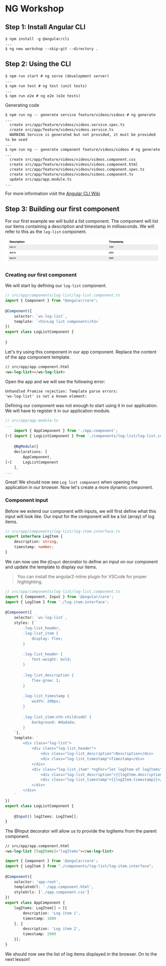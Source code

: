 # NG Workshop

## Step 1: Install Angular CLI
```
$ npm install -g @angular/cli
...
$ ng new workshop --skip-git --directory .
```

## Step 2: Using the CLI
```
$ npm run start # ng serve (development server)
...
$ npm run test # ng test (unit tests)
...
$ npm run e2e # ng e2e (e2e tests)
```

Generating code
```
$ npm run ng -- generate service feature/videos/videos # ng generate
...
  create src/app/feature/videos/videos.service.spec.ts
  create src/app/feature/videos/videos.service.ts
  WARNING Service is generated but not provided, it must be provided to be used
...
$ npm run ng -- generate component feature/videos/videos # ng generate
...
  create src/app/feature/videos/videos/videos.component.css
  create src/app/feature/videos/videos/videos.component.html
  create src/app/feature/videos/videos/videos.component.spec.ts
  create src/app/feature/videos/videos/videos.component.ts
  update src/app/app.module.ts
...
```

For more information visit the [Angular CLI Wiki](https://github.com/angular/angular-cli/wiki)

## Step 3: Building our first component

For our first example we will build a list component. The component will list
our items containing a description and timestamp in milliseconds. We will refer
to this as the `log-list` component.

![](./docs/step3-component.png)

### Creating our first component

We will start by defining our `log-list` component.

``` typescript
// src/app/components/log-list/log-list.component.ts
import { Component } from "@angular/core";

@Component({
    selector: `ws-log-list`,
    template: `<h1>Log list component</h1>`
})
export class LogListComponent {

}
```

Let's try using this component in our app component. Replace the content of the
app component template.

``` html
// src/app/app.component.html
<ws-log-list></ws-log-list>
```

Open the app and we will see the following error:

```
Unhandled Promise rejection: Template parse errors:
'ws-log-list' is not a known element:
```

Defining our component was not enough to start using it in our application. We
will have to register it in our application module.

``` typescript
// src/app/app.module.ts
...
    import { AppComponent } from './app.component';
[+] import { LogListComponent } from './components/log-list/log-list.component';

    @NgModule({
    declarations: [
        AppComponent,
[+]     LogListComponent
    ],
...
```

Great! We should now see `Log list component` when opening the application in 
our browser. Now let's create a more dynamic component.

### Component input

Before we extend our component with inputs, we will first define what this input
will look like. Our input for the component will be a list (array) of log items.

``` typescript
// src/app/components/log-list/log-item.interface.ts
export interface LogItem {
    description: string;
    timestamp: number;
}
```

We can now use the `@Input` decorator to define an input on our component and
update the template to display our items.

> You can install the angular2-inline plugin for VSCode for proper highlighting.

``` typescript
// src/app/components/log-list/log-list.component.ts
import { Component, Input } from '@angular/core';
import { LogItem } from './log-item.interface';

@Component({
    selector: `ws-log-list`,
    styles: [`
        .log-list_header,
        .log-list_item {
            display: flex;
        }
        
        .log-list_header {
            font-weight: bold;
        }
        
        .log-list_description {
            flex-grow: 1;
        }
        
        .log-list_timestamp {
            width: 200px;
        }
        
        .log-list_item:nth-child(odd) {
            background: #dadada;
        } 
    `],
    template: `
        <div class="log-list">
            <div class="log-list_header">
                <div class="log-list_description">Description</div>
                <div class="log-list_timestamp">Timestamp</div>
            </div>
            <div class="log-list_item" *ngFor="let logItem of logItems">
                <div class="log-list_description">{{logItem.description}}</div> 
                <div class="log-list_timestamp">{{logItem.timestamp}}</div> 
            </div>
        </div>
    `
})
export class LogListComponent {

    @Input() logItems: LogItem[];
}
```

The @Input decorator will allow us to provide the logItems from the parent
component.

``` html
// src/app/app.component.html
<ws-log-list [logItems]="logItems"></ws-log-list>
```

``` typescript
import { Component } from '@angular/core';
import { LogItem } from "./components/log-list/log-item.interface";

@Component({
    selector: 'app-root',
    templateUrl: './app.component.html',
    styleUrls: ['./app.component.css']
})
export class AppComponent {
    logItems: LogItem[] = [{
        description: 'Log item 1',
        timestamp: 1000
    }, {
        description: 'Log item 2',
        timestamp: 2000
    }];
}
```

We should now see the list of log items displayed in the browser. On to the
next lesson!
